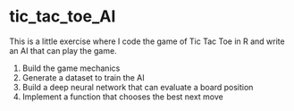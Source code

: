 # tic_tac_toe_AI

This is a little exercise where I code the game of Tic Tac Toe in R and write an AI that can play the game.

<ol>
    <li>Build the game mechanics</li>
    <li>Generate a dataset to train the AI </li>
    <li>Build a deep neural network that can evaluate a board position</li>
    <li>Implement a function that chooses the best next move </li>
</ol>

